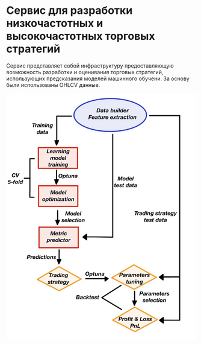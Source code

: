 # Сервис для разработки низкочастотных и высокочастотных торговых стратегий
Сервис представляет собой инфраструктуру предоставляющую возможность разработки и оценивания торговых стратегий, использующих предсказания моделей машинного обучени.
За основу были использованы OHLCV данные.



![Схема, описывающая процесс разработки торговых стратегий](https://github.com/Arsenchius/algotrading/blob/main/reports/figures/HFT_OB_pipeline.png)

